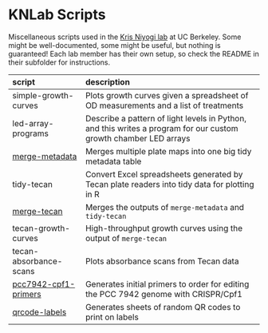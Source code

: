KNLab Scripts
=============

Miscellaneous scripts used in the [Kris Niyogi lab][1] at UC Berkeley.
Some might be well-documented, some might be useful, but nothing is guaranteed!
Each lab member has their own setup, so check the README in their subfolder for instructions.

| script | description |
|:-------|:------------|
| simple-growth-curves | Plots growth curves given a spreadsheet of OD measurements and a list of treatments
| led-array-programs | Describe a pattern of light levels in Python, and this writes a program for our custom growth chamber LED arrays
| [merge-metadata](jeff/mergemeta/) | Merges multiple plate maps into one big tidy metadata table
| tidy-tecan | Convert Excel spreadsheets generated by Tecan plate readers into tidy data for plotting in R
| [merge-tecan](jeff/mergetecan/) | Merges the outputs of `merge-metadata` and `tidy-tecan`
| tecan-growth-curves | High-throughput growth curves using the output of `merge-tecan`
| tecan-absorbance-scans | Plots absorbance scans from Tecan data
| [pcc7942-cpf1-primers](jeff/pcc7942-cpf1-primers/) | Generates initial primers to order for editing the PCC 7942 genome with CRISPR/Cpf1
| [qrcode-labels](jeff/qrcode-labels/) | Generates sheets of random QR codes to print on labels

[1]: http://niyogilab.berkeley.edu
